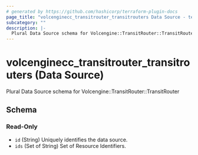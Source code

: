 ```yaml
---
# generated by https://github.com/hashicorp/terraform-plugin-docs
page_title: "volcenginecc_transitrouter_transitrouters Data Source - terraform-provider-volcenginecc"
subcategory: ""
description: |-
  Plural Data Source schema for Volcengine::TransitRouter::TransitRouter
---
```


# volcenginecc_transitrouter_transitrouters (Data Source)

Plural Data Source schema for Volcengine::TransitRouter::TransitRouter



<!-- schema generated by tfplugindocs -->
## Schema

### Read-Only

- `id` (String) Uniquely identifies the data source.
- `ids` (Set of String) Set of Resource Identifiers.

